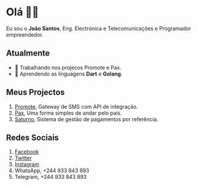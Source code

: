 # Olá 👋😉
Eu sou o **João Santos**, Eng. Electrónica e Telecomunicações e Programador empreendedor.

## Atualmente
- 🔭 Trabalhando nos projecos Promote e Pax. 
- 🌱 Aprendendo as línguagens **Dart** e **Golang**.

## Meus Projectos
1. [Promote](https://promote.ao), Gateway de SMS com API de integração.
1. [Pax](https://pax.ao), Uma forma simples de andar pelo país.
1. [Saturno](https://www.saturno.ao), Sistema de gestão de pagamentos por referência.

## Redes Sociais
1. [Facebook](https://facebook.com/jo.caetano.169)
2. [Twitter](https://twitter.com/jocaetano2)
3. [Instagram](https://instagram.com/jocaetano2)
4. WhatsApp, +244 933 843 893
5. Telegram, +244 933 843 893

<!--
**jocaetano1/jocaetano1** is a ✨ _special_ ✨ repository because its `README.md` (this file) appears on your GitHub profile.

Here are some ideas to get you started:

- 👯 I’m looking to collaborate on ...
- 🤔 I’m looking for help with ...
- 💬 Ask me about ...
- 📫 How to reach me: ...
- 😄 Pronouns: ...
- ⚡ Fun fact: ...
-->
